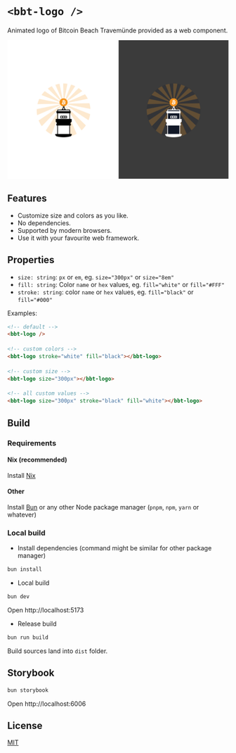 # `<bbt-logo />`

Animated logo of Bitcoin Beach Travemünde provided as a web component. 

![Alt text](./bbt-logo-webcomponent.png?raw=true "Preview")

## Features

- Customize size and colors as you like. 
- No dependencies. 
- Supported by modern browsers.
- Use it with your favourite web framework.

## Properties

- `size: string`: `px` or `em`, eg. `size="300px"` or `size="8em"`
- `fill: string`: Color `name` or `hex` values, eg. `fill="white"` or `fill="#FFF"`
- `stroke: string`: color `name` or `hex` values, eg. `fill="black"` or `fill="#000"`

Examples:

```html
<!-- default -->
<bbt-logo />

<!-- custom colors -->
<bbt-logo stroke="white" fill="black"></bbt-logo>

<!-- custom size -->
<bbt-logo size="300px"></bbt-logo>

<!-- all custom values -->
<bbt-logo size="300px" stroke="black" fill="white"></bbt-logo>

```

## Build

### Requirements

#### Nix (recommended)

Install [Nix](https://zero-to-flakes.com/install)

#### Other

Install [Bun](https://bun.sh/) or any other Node package manager (`pnpm`, `npm`, `yarn` or whatever)

### Local build

- Install dependencies (command might be similar for other package manager)

```bash
bun install
```

- Local build

```bash
bun dev
```
Open http://localhost:5173

- Release build

```bash
bun run build
```
Build sources land into `dist` folder.


## Storybook

```bash
bun storybook
```

Open http://localhost:6006

## License

[MIT](./LICENSE)
